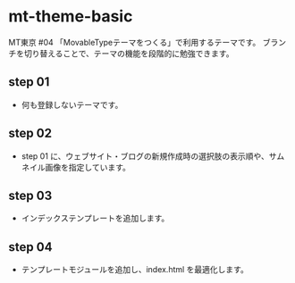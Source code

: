 mt-theme-basic
==============

MT東京 #04 「MovableTypeテーマをつくる」で利用するテーマです。
ブランチを切り替えることで、テーマの機能を段階的に勉強できます。

## step 01

- 何も登録しないテーマです。

## step 02

- step 01 に、ウェブサイト・ブログの新規作成時の選択肢の表示順や、サムネイル画像を指定しています。

## step 03

- インデックステンプレートを追加します。

## step 04

- テンプレートモジュールを追加し、index.html を最適化します。